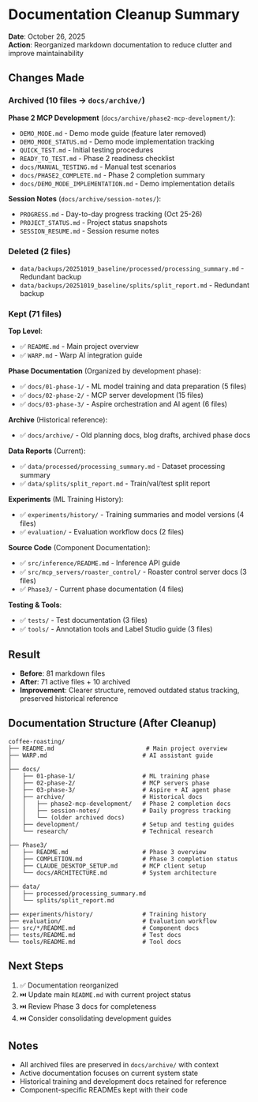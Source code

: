 # Documentation Cleanup Summary

**Date**: October 26, 2025  
**Action**: Reorganized markdown documentation to reduce clutter and improve maintainability

## Changes Made

### Archived (10 files → `docs/archive/`)

**Phase 2 MCP Development** (`docs/archive/phase2-mcp-development/`):
- `DEMO_MODE.md` - Demo mode guide (feature later removed)
- `DEMO_MODE_STATUS.md` - Demo mode implementation tracking
- `QUICK_TEST.md` - Initial testing procedures
- `READY_TO_TEST.md` - Phase 2 readiness checklist
- `docs/MANUAL_TESTING.md` - Manual test scenarios
- `docs/PHASE2_COMPLETE.md` - Phase 2 completion summary
- `docs/DEMO_MODE_IMPLEMENTATION.md` - Demo implementation details

**Session Notes** (`docs/archive/session-notes/`):
- `PROGRESS.md` - Day-to-day progress tracking (Oct 25-26)
- `PROJECT_STATUS.md` - Project status snapshots
- `SESSION_RESUME.md` - Session resume notes

### Deleted (2 files)
- `data/backups/20251019_baseline/processed/processing_summary.md` - Redundant backup
- `data/backups/20251019_baseline/splits/split_report.md` - Redundant backup

### Kept (71 files)

**Top Level**:
- ✅ `README.md` - Main project overview
- ✅ `WARP.md` - Warp AI integration guide

**Phase Documentation** (Organized by development phase):
- ✅ `docs/01-phase-1/` - ML model training and data preparation (5 files)
- ✅ `docs/02-phase-2/` - MCP server development (15 files)
- ✅ `docs/03-phase-3/` - Aspire orchestration and AI agent (6 files)

**Archive** (Historical reference):
- ✅ `docs/archive/` - Old planning docs, blog drafts, archived phase docs

**Data Reports** (Current):
- ✅ `data/processed/processing_summary.md` - Dataset processing summary
- ✅ `data/splits/split_report.md` - Train/val/test split report

**Experiments** (ML Training History):
- ✅ `experiments/history/` - Training summaries and model versions (4 files)
- ✅ `evaluation/` - Evaluation workflow docs (2 files)

**Source Code** (Component Documentation):
- ✅ `src/inference/README.md` - Inference API guide
- ✅ `src/mcp_servers/roaster_control/` - Roaster control server docs (3 files)
- ✅ `Phase3/` - Current phase documentation (4 files)

**Testing & Tools**:
- ✅ `tests/` - Test documentation (3 files)
- ✅ `tools/` - Annotation tools and Label Studio guide (3 files)

## Result

- **Before**: 81 markdown files
- **After**: 71 active files + 10 archived
- **Improvement**: Clearer structure, removed outdated status tracking, preserved historical reference

## Documentation Structure (After Cleanup)

```
coffee-roasting/
├── README.md                          # Main project overview
├── WARP.md                           # AI assistant guide
│
├── docs/
│   ├── 01-phase-1/                   # ML training phase
│   ├── 02-phase-2/                   # MCP servers phase
│   ├── 03-phase-3/                   # Aspire + AI agent phase
│   ├── archive/                      # Historical docs
│   │   ├── phase2-mcp-development/   # Phase 2 completion docs
│   │   ├── session-notes/            # Daily progress tracking
│   │   └── (older archived docs)
│   ├── development/                  # Setup and testing guides
│   └── research/                     # Technical research
│
├── Phase3/
│   ├── README.md                     # Phase 3 overview
│   ├── COMPLETION.md                 # Phase 3 completion status
│   ├── CLAUDE_DESKTOP_SETUP.md       # MCP client setup
│   └── docs/ARCHITECTURE.md          # System architecture
│
├── data/
│   ├── processed/processing_summary.md
│   └── splits/split_report.md
│
├── experiments/history/              # Training history
├── evaluation/                       # Evaluation workflow
├── src/*/README.md                   # Component docs
├── tests/README.md                   # Test docs
└── tools/README.md                   # Tool docs
```

## Next Steps

1. ✅ Documentation reorganized
2. ⏭️ Update main `README.md` with current project status
3. ⏭️ Review Phase 3 docs for completeness
4. ⏭️ Consider consolidating development guides

## Notes

- All archived files are preserved in `docs/archive/` with context
- Active documentation focuses on current system state
- Historical training and development docs retained for reference
- Component-specific READMEs kept with their code
